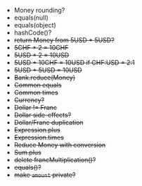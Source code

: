 - Money rounding?
- equals(null)
- equals(object)
- hashCode()?
- ~~return Money from 5USD + 5USD?~~
- ~~5CHF * 2 = 10CHF~~
- ~~5USD * 2 = 10USD~~
- ~~5USD + 10CHF = 10USD if CHF:USD = 2:1~~
- ~~5USD + 5USD = 10USD~~
- ~~Bank.reduce(Money)~~
- ~~Common equals~~
- ~~Common times~~
- ~~Currency?~~
- ~~Dollar != Franc~~
- ~~Dollar side-effects?~~
- ~~Dollar/Franc duplication~~
- ~~Expression.plus~~
- ~~Expression.times~~
- ~~Reduce Money with conversion~~
- ~~Sum.plus~~
- ~~delete francMultiplication()?~~
- ~~equals()?~~
- ~~make `amount` private?~~
